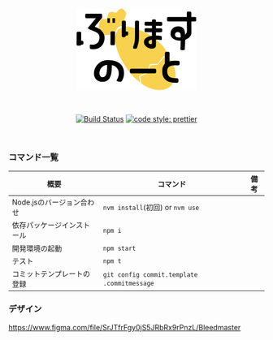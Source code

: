 <div align="center">

<br/>

![logo](./public/logo.svg)

<br/>

[![Build Status](https://travis-ci.com/pocka/moe-bleedmaster-note.svg?branch=master)](https://travis-ci.com/pocka/moe-bleedmaster-note)
[![code style: prettier](https://img.shields.io/badge/code_style-prettier-ff69b4.svg)](https://github.com/prettier/prettier)

<br/>

</div>

### コマンド一覧

| 概要                       | コマンド                                    | 備考 |
| -------------------------- | ------------------------------------------- | ---- |
| Node.jsのバージョン合わせ  | `nvm install`(初回) or `nvm use`            |
| 依存パッケージインストール | `npm i`                                     |
| 開発環境の起動             | `npm start`                                 |
| テスト                     | `npm t`                                     |
| コミットテンプレートの登録 | `git config commit.template .commitmessage` |

### デザイン

<https://www.figma.com/file/SrJTfrFgy0jS5JRbRx9rPnzL/Bleedmaster>

